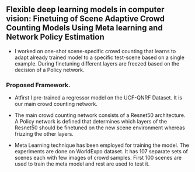 ## Flexible deep learning models in computer vision: Finetuing of Scene Adaptive Crowd Counting Models Using Meta learning and Network Policy Estimation
 
- I worked on one-shot scene-specific crowd counting that learns to adapt already trained model to a specific test-scene based on a single example. During finetuning different layers are freezed based on the decision of a Policy network. 

### Proposed Framework. 

- Atfirst I pre-trained a regressor model on the UCF-QNRF Dataset. It is our main crowd counting network.

- The main crowd counting network consists of a Resnet50 architecture. A Policy network is defined that determines which layers of the Resnet50 should be finetuned on the new scene environment whereas frizzing the other layers.  

- Meta Learning technique has been employed for training the model. The experiments are done on WorldExpo dataset. It has 107 separate sets of scenes each with few images of crowd samples. First 100 scenes are used to train the meta model and rest are used to test it. 
